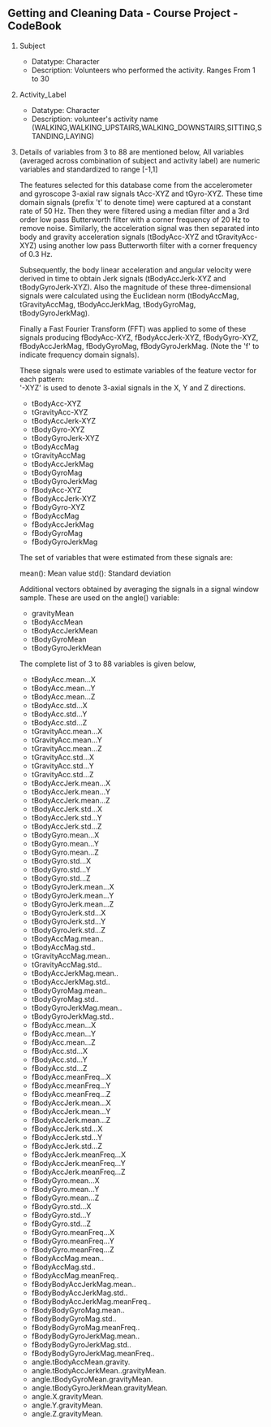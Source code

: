 ## Getting and Cleaning Data - Course Project - CodeBook
1. Subject
   *	Datatype: Character
   *	Description: Volunteers who performed the activity. Ranges From 1 to 30
2. Activity_Label
   *	Datatype: Character
   *	Description: volunteer's activity name (WALKING,WALKING_UPSTAIRS,WALKING_DOWNSTAIRS,SITTING,STANDING,LAYING)
3. Details of variables from 3 to 88 are mentioned below,
   All variables (averaged across combination of subject and activity label) are numeric variables and standardized to range [-1,1]
   
   The features selected for this database come from the accelerometer and gyroscope 3-axial raw signals tAcc-XYZ and tGyro-XYZ. These time domain signals (prefix 't' to denote time) were captured at a constant rate of 50 Hz. Then they were filtered using a median filter and a 3rd order low pass Butterworth filter with a corner frequency of 20 Hz to remove noise. Similarly, the acceleration signal was then separated into body and gravity acceleration signals (tBodyAcc-XYZ and tGravityAcc-XYZ) using another low pass Butterworth filter with a corner frequency of 0.3 Hz. 

   Subsequently, the body linear acceleration and angular velocity were derived in time to obtain Jerk signals (tBodyAccJerk-XYZ and tBodyGyroJerk-XYZ). Also the magnitude of these three-dimensional signals were calculated using the Euclidean norm (tBodyAccMag, tGravityAccMag, tBodyAccJerkMag, tBodyGyroMag, tBodyGyroJerkMag). 

   Finally a Fast Fourier Transform (FFT) was applied to some of these signals producing fBodyAcc-XYZ, fBodyAccJerk-XYZ,  fBodyGyro-XYZ, fBodyAccJerkMag, fBodyGyroMag, fBodyGyroJerkMag. (Note the 'f' to indicate frequency domain signals). 

    These signals were used to estimate variables of the feature vector for each pattern:  
    '-XYZ' is used to denote 3-axial signals in the X, Y and Z directions.

	*	tBodyAcc-XYZ
	*	tGravityAcc-XYZ
	*	tBodyAccJerk-XYZ
	*	tBodyGyro-XYZ
	*	tBodyGyroJerk-XYZ
	*	tBodyAccMag
	*	tGravityAccMag
	*	tBodyAccJerkMag
	*	tBodyGyroMag
	*	tBodyGyroJerkMag
	*	fBodyAcc-XYZ
	*	fBodyAccJerk-XYZ
	*	fBodyGyro-XYZ
	*	fBodyAccMag
	*	fBodyAccJerkMag
	*	fBodyGyroMag
	*	fBodyGyroJerkMag

	The set of variables that were estimated from these signals are: 

	mean(): Mean value
	std(): Standard deviation

	Additional vectors obtained by averaging the signals in a signal window sample. These are used on the angle() variable:

	*	gravityMean
	*	tBodyAccMean
	*	tBodyAccJerkMean
	*	tBodyGyroMean
	*	tBodyGyroJerkMean

	The complete list of 3 to 88 variables is given below,
	*	tBodyAcc.mean...X
	*	tBodyAcc.mean...Y
	*	tBodyAcc.mean...Z
	*	tBodyAcc.std...X
	*	tBodyAcc.std...Y
	*	tBodyAcc.std...Z
	*	tGravityAcc.mean...X
	*	tGravityAcc.mean...Y
	*	tGravityAcc.mean...Z
	*	tGravityAcc.std...X
	*	tGravityAcc.std...Y
	*	tGravityAcc.std...Z
	*	tBodyAccJerk.mean...X
	*	tBodyAccJerk.mean...Y
	*	tBodyAccJerk.mean...Z
	*	tBodyAccJerk.std...X
	*	tBodyAccJerk.std...Y
	*	tBodyAccJerk.std...Z
	*	tBodyGyro.mean...X
	*	tBodyGyro.mean...Y
	*	tBodyGyro.mean...Z
	*	tBodyGyro.std...X
	*	tBodyGyro.std...Y
	*	tBodyGyro.std...Z
	*	tBodyGyroJerk.mean...X
	*	tBodyGyroJerk.mean...Y
	*	tBodyGyroJerk.mean...Z
	*	tBodyGyroJerk.std...X
	*	tBodyGyroJerk.std...Y
	*	tBodyGyroJerk.std...Z
	*	tBodyAccMag.mean..
	*	tBodyAccMag.std..
	*	tGravityAccMag.mean..
	*	tGravityAccMag.std..
	*	tBodyAccJerkMag.mean..
	*	tBodyAccJerkMag.std..
	*	tBodyGyroMag.mean..
	*	tBodyGyroMag.std..
	*	tBodyGyroJerkMag.mean..
	*	tBodyGyroJerkMag.std..
	*	fBodyAcc.mean...X
	*	fBodyAcc.mean...Y
	*	fBodyAcc.mean...Z
	*	fBodyAcc.std...X
	*	fBodyAcc.std...Y
	*	fBodyAcc.std...Z
	*	fBodyAcc.meanFreq...X
	*	fBodyAcc.meanFreq...Y
	*	fBodyAcc.meanFreq...Z
	*	fBodyAccJerk.mean...X
	*	fBodyAccJerk.mean...Y
	*	fBodyAccJerk.mean...Z
	*	fBodyAccJerk.std...X
	*	fBodyAccJerk.std...Y
	*	fBodyAccJerk.std...Z
	*	fBodyAccJerk.meanFreq...X
	*	fBodyAccJerk.meanFreq...Y
	*	fBodyAccJerk.meanFreq...Z
	*	fBodyGyro.mean...X
	*	fBodyGyro.mean...Y
	*	fBodyGyro.mean...Z
	*	fBodyGyro.std...X
	*	fBodyGyro.std...Y
	*	fBodyGyro.std...Z
	*	fBodyGyro.meanFreq...X
	*	fBodyGyro.meanFreq...Y
	*	fBodyGyro.meanFreq...Z
	*	fBodyAccMag.mean..
	*	fBodyAccMag.std..
	*	fBodyAccMag.meanFreq..
	*	fBodyBodyAccJerkMag.mean..
	*	fBodyBodyAccJerkMag.std..
	*	fBodyBodyAccJerkMag.meanFreq..
	*	fBodyBodyGyroMag.mean..
	*	fBodyBodyGyroMag.std..
	*	fBodyBodyGyroMag.meanFreq..
	*	fBodyBodyGyroJerkMag.mean..
	*	fBodyBodyGyroJerkMag.std..
	*	fBodyBodyGyroJerkMag.meanFreq..
	*	angle.tBodyAccMean.gravity.
	*	angle.tBodyAccJerkMean..gravityMean.
	*	angle.tBodyGyroMean.gravityMean.
	*	angle.tBodyGyroJerkMean.gravityMean.
	*	angle.X.gravityMean.
	*	angle.Y.gravityMean.
	*	angle.Z.gravityMean.

